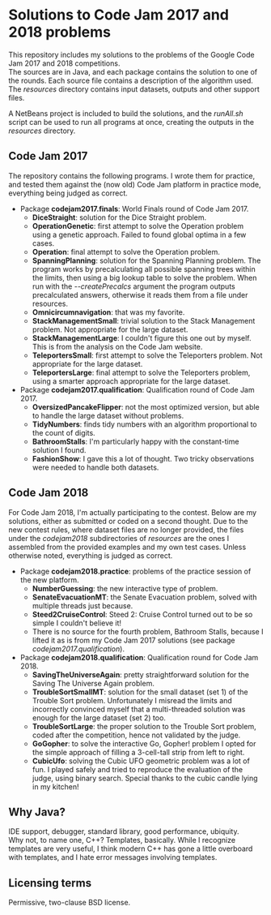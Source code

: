 # Solutions to Code Jam 2017 and 2018 problems

This repository includes my solutions to the problems of the Google Code Jam 2017 and 2018 competitions.\
The sources are in Java, and each package contains the solution to one of the rounds. Each source file contains a description of the algorithm used.\
The *resources* directory contains input datasets, outputs and other support files.

A NetBeans project is included to build the solutions, and the *runAll.sh* script can be used to run all programs at once,
creating the outputs in the *resources* directory.

## Code Jam 2017
The repository contains the following programs. I wrote them for practice, and tested them against
the (now old) Code Jam platform in practice mode, everything being judged as correct.
* Package **codejam2017.finals**: World Finals round of Code Jam 2017.
    * **DiceStraight**: solution for the Dice Straight problem.
    * **OperationGenetic**: first attempt to solve the Operation problem using a genetic approach. Failed to found global optima in a few cases.
    * **Operation**: final attempt to solve the Operation problem.
    * **SpanningPlanning**: solution for the Spanning Planning problem.
        The program works by precalculating all possible spanning trees within the limits, then using a big lookup table to solve the problem.
        When run with the *--createPrecalcs* argument the program outputs precalculated answers, otherwise it reads them from a file under resources.
    * **Omnicircumnavigation**: that was my favorite.
    * **StackManagementSmall**: trivial solution to the Stack Management problem. Not appropriate for the large dataset.
    * **StackManagementLarge**: I couldn't figure this one out by myself. This is from the analysis on the Code Jam website.
    * **TeleportersSmall**: first attempt to solve the Teleporters problem. Not appropriate for the large dataset.
    * **TeleportersLarge**: final attempt to solve the Teleporters problem, using a smarter approach appropriate for the large dataset.
* Package **codejam2017.qualification**: Qualification round of Code Jam 2017.
    * **OversizedPancakeFlipper**: not the most optimized version, but able to handle the large dataset without problems.
    * **TidyNumbers**: finds tidy numbers with an algorithm proportional to the count of digits.
    * **BathroomStalls**: I'm particularly happy with the constant-time solution I found.
    * **FashionShow**: I gave this a lot of thought. Two tricky observations were needed to handle both datasets.

## Code Jam 2018
For Code Jam 2018, I'm actually participating to the contest. Below are my solutions,
either as submitted or coded on a second thought. Due to the new contest rules, where dataset
files are no longer provided, the files under the *codejam2018* subdirectories of *resources*
are the ones I assembled from the provided examples and my own test cases.
Unless otherwise noted, everything is judged as correct.
* Package **codejam2018.practice**: problems of the practice session of the new platform.
    * **NumberGuessing**: the new interactive type of problem.
    * **SenateEvacuationMT**: the Senate Evacuation problem, solved with multiple threads just because.
    * **Steed2CruiseControl**: Steed 2: Cruise Control turned out to be so simple I couldn't believe it!
    * There is no source for the fourth problem, Bathroom Stalls, because I lifted it as is
      from my Code Jam 2017 solutions (see package *codejam2017.qualification*).
* Package **codejam2018.qualification**: Qualification round for Code Jam 2018.
    * **SavingTheUniverseAgain**: pretty straightforward  solution for the Saving The Universe Again problem.
    * **TroubleSortSmallMT**: solution for the small dataset (set 1) of the Trouble Sort problem. Unfortunately I misread the limits and incorrectly convinced myself that a multi-threaded solution was enough for the large dataset (set 2) too.
    * **TroubleSortLarge**: the proper solution to the Trouble Sort problem, coded after the competition, hence not validated by the judge.
    * **GoGopher**: to solve the interactive Go, Gopher! problem I opted for the simple approach of filling a 3-cell-tall strip from left to right.
    * **CubicUfo**: solving the Cubic UFO geometric problem was a lot of fun. I played safely and tried to reproduce the evaluation of the judge, using binary search. Special thanks to the cubic candle lying in my kitchen!

## Why Java?
IDE support, debugger, standard library, good performance, ubiquity.\
Why not, to name one, C++? Templates, basically. While I recognize templates are very useful,
I think modern C++ has gone a little overboard with templates, and I hate error messages involving templates.

## Licensing terms
Permissive, two-clause BSD license.